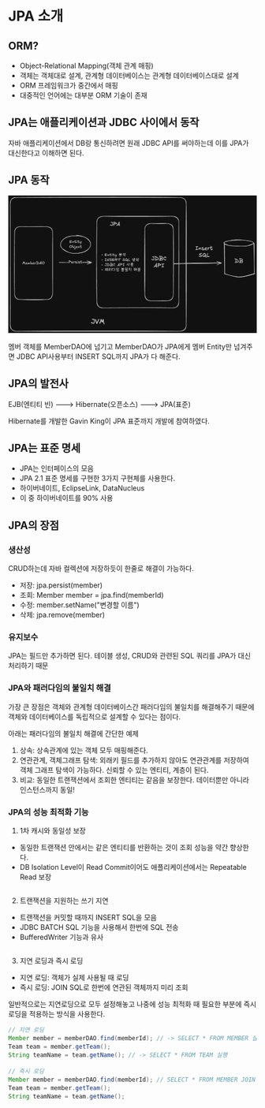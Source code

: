 # JPA 소개
## ORM?
- Object-Relational Mapping(객체 관계 매핑)
- 객체는 객체대로 설계, 관계형 데이터베이스는 관계형 데이터베이스대로 설계
- ORM 프레임워크가 중간에서 매핑
- 대중적인 언어에는 대부분 ORM 기술이 존재

## JPA는 애플리케이션과 JDBC 사이에서 동작
자바 애플리케이션에서 DB랑 통신하려면 원래 JDBC API를 써야하는데 이를 JPA가 대신한다고 이해하면 된다.

## JPA 동작
![JPA-save](https://github.com/sungmoyoo/JPA-Lecture/blob/main/img/JPA-save.png?raw=true)

멤버 객체를 MemberDAO에 넘기고 MemberDAO가 JPA에게 멤버 Entity만 넘겨주면 JDBC API사용부터 INSERT SQL까지 JPA가 다 해준다.

## JPA의 발전사
EJB(엔티티 빈) ---> Hibernate(오픈소스) ---> JPA(표준)

Hibernate를 개발한 Gavin King이 JPA 표준까지 개발에 참여하였다.

## JPA는 표준 명세
- JPA는 인터페이스의 모음
- JPA 2.1 표준 명세를 구현한 3가지 구현체를 사용한다.
- 하이버네이트, EclipseLink, DataNucleus
- 이 중 하이버네이트를 90% 사용

## JPA의 장점
### 생산성
CRUD하는데 자바 컬렉션에 저장하듯이 한줄로 해결이 가능하다.
- 저장: jpa.persist(member)
- 조회: Member member = jpa.find(memberId)
- 수정: member.setName("변경할 이름")
- 삭제: jpa.remove(member)

### 유지보수
JPA는 필드만 추가하면 된다. 테이블 생성, CRUD와 관련된 SQL 쿼리를 JPA가 대신 처리하기 때문

### JPA와 패러다임의 불일치 해결
가장 큰 장점은 객체와 관계형 데이터베이스간 패러다임의 불일치를 해결해주기 때문에 객체와 데이터베이스를 독립적으로 설계할 수 있다는 점이다.

아래는 패러다임의 불일치 해결에 간단한 예제
1. 상속: 상속관계에 있는 객체 모두 매핑해준다.
2. 연관관계, 객체그래프 탐색: 외래키 필드를 추가하지 않아도 연관관계를 저장하여 객체 그래프 탐색이 가능하다. 신뢰할 수 있는 엔티티, 계층이 된다.
3. 비교: 동일한 트랜잭션에서 조회한 엔티티는 같음을 보장한다. 데이터뿐만 아니라 인스턴스까지 동일!

### JPA의 성능 최적화 기능
1. 1차 캐시와 동일성 보장
  - 동일한 트랜잭션 안에서는 같은 엔티티를 반환하는 것이 조회 성능을 약간 향상한다.
  - DB Isolation Level이 Read Commit이어도 애플리케이션에서는 Repeatable Read 보장

```java

```

2. 트랜잭션을 지원하는 쓰기 지연
  - 트랜잭션을 커밋할 때까지 INSERT SQL을 모음
  - JDBC BATCH SQL 기능을 사용해서 한번에 SQL 전송
  - BufferedWriter 기능과 유사
```

```

3. 지연 로딩과 즉시 로딩
  - 지연 로딩: 객체가 실제 사용될 때 로딩
  - 즉시 로딩: JOIN SQL로 한번에 연관된 객체까지 미리 조회

  일반적으로는 지연로딩으로 모두 설정해놓고 나중에 성능 최적화 때 필요한 부분에 즉시 로딩을 적용하는 방식을 사용한다.
```java
// 지연 로딩
Member member = memberDAO.find(memberId); // -> SELECT * FROM MEMBER 실행
Team team = member.getTeam();
String teamName = team.getName(); // -> SELECT * FROM TEAM 실행

// 즉시 로딩 
Member member = memberDAO.find(memberId); // SELECT * FROM MEMBER JOIN TEAM... 실행
Team team = member.getTeam();
String teamName = team.getName();
```
